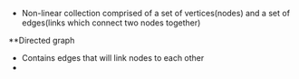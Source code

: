 - Non-linear collection comprised of a set of vertices(nodes) and a set of edges(links which connect two nodes together)

**Directed graph
- Contains edges that will link nodes to each other
- 